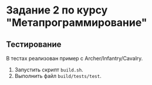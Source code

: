 # Задание 2 по курсу "Метапрограммирование"

## Тестирование

В тестах реализован пример с Archer/Infantry/Cavalry.

1. Запустить скрипт `build.sh`.
2. Выполнить файл `build/tests/test`.
